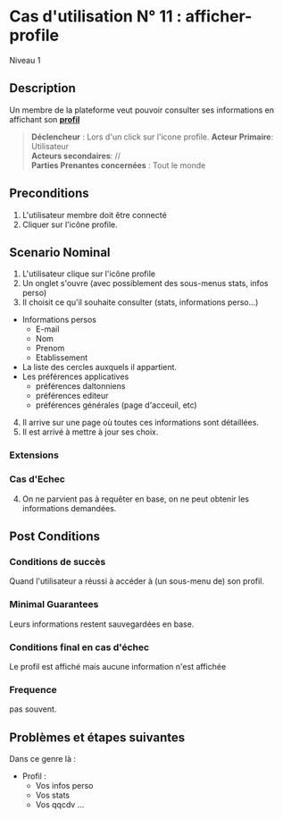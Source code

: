
# Cas d'utilisation N° 11 :  afficher-profile

Niveau 1

##	Description

Un membre de la plateforme veut pouvoir consulter ses informations en affichant son **[profil](https://github.com/PremierLangage/plconception/blob/master/conception/concept/profile.md)**

> **Déclencheur** : Lors d'un click sur l'icone profile.
> **Acteur Primaire**: Utilisateur   
> **Acteurs secondaires**: //   
> **Parties Prenantes concernées** : Tout le monde
 
 
## Preconditions

1. L'utilisateur membre doit être connecté
2. Cliquer sur l'icône profile.


## Scenario Nominal


1.	L'utilisateur clique sur l'icône profile
2.	Un onglet s'ouvre (avec possiblement des sous-menus stats, infos perso)
3.	Il choisit ce qu'il souhaite consulter (stats, informations perso...)  
   * Informations persos
       * E-mail
       * Nom
       * Prenom
       * Etablissement
   * La liste des cercles auxquels il appartient.
   * Les préférences applicatives 
       * préférences daltonniens 
       * préférences editeur 
       * préférences générales (page d'acceuil, etc)
4.	Il arrive sur une page où toutes ces informations sont détaillées. 
5. Il est arrivé à mettre à jour ses choix.



###	Extensions

### Cas d'Echec 

4. On ne parvient pas à requêter en base, on ne peut obtenir les informations demandées.


## Post Conditions
### Conditions de succès 
Quand l'utilisateur a réussi à accéder à (un sous-menu de) son profil.

### Minimal Guarantees
Leurs informations restent sauvegardées en base.

### Conditions final en cas d'échec
Le profil est affiché mais aucune information n'est affichée

### Frequence
pas souvent.  


##	Problèmes et étapes suivantes  


Dans ce genre là :
* Profil :
   * Vos infos perso
   * Vos stats
   * Vos qqcdv
...


